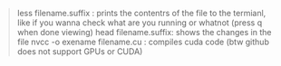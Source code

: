 > less filename.suffix :
prints the contentrs of the file to the termianl, like if you wanna check what are you running or whatnot (press q when done viewing)
> head filename.suffix:
shows the changes in the file
> nvcc -o exename filename.cu :
compiles cuda code (btw github does not support GPUs or CUDA)
